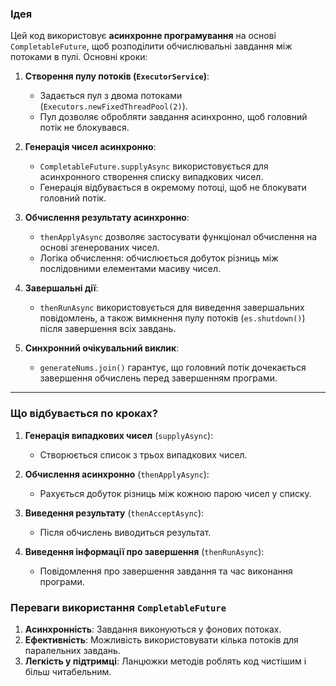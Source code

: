 ### Ідея 
Цей код використовує **асинхронне програмування** на основі `CompletableFuture`, щоб розподілити обчислювальні завдання між потоками в пулі. Основні кроки:

1. **Створення пулу потоків (`ExecutorService`)**:
    - Задається пул з двома потоками (`Executors.newFixedThreadPool(2)`).
    - Пул дозволяє обробляти завдання асинхронно, щоб головний потік не блокувався.

2. **Генерація чисел асинхронно**:
    - `CompletableFuture.supplyAsync` використовується для асинхронного створення списку випадкових чисел.
    - Генерація відбувається в окремому потоці, щоб не блокувати головний потік.

3. **Обчислення результату асинхронно**:
    - `thenApplyAsync` дозволяє застосувати функціонал обчислення на основі згенерованих чисел.
    - Логіка обчислення: обчислюється добуток різниць між послідовними елементами масиву чисел.

4. **Завершальні дії**:
    - `thenRunAsync` використовується для виведення завершальних повідомлень, а також вимкнення пулу потоків (`es.shutdown()`) після завершення всіх завдань.

5. **Синхронний очікувальний виклик**:
    - `generateNums.join()` гарантує, що головний потік дочекається завершення обчислень перед завершенням програми.

---

### Що відбувається по кроках?

1. **Генерація випадкових чисел** (`supplyAsync`):
    - Створюється список з трьох випадкових чисел.

2. **Обчислення асинхронно** (`thenApplyAsync`):
    - Рахується добуток різниць між кожною парою чисел у списку.

3. **Виведення результату** (`thenAcceptAsync`):
    - Після обчислень виводиться результат.

4. **Виведення інформації про завершення** (`thenRunAsync`):
    - Повідомлення про завершення завдання та час виконання програми.


### Переваги використання `CompletableFuture`
1. **Асинхронність**: Завдання виконуються у фонових потоках.
2. **Ефективність**: Можливість використовувати кілька потоків для паралельних завдань.
3. **Легкість у підтримці**: Ланцюжки методів роблять код чистішим і більш читабельним.
